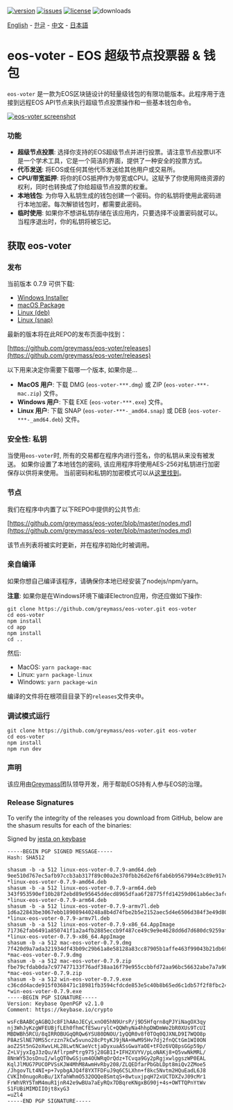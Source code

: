[![version](https://img.shields.io/github/release/greymass/eos-voter/all.svg)](https://github.com/greymass/eos-voter/releases)
[![issues](https://img.shields.io/github/issues/greymass/eos-voter.svg)](https://github.com/greymass/eos-voter/issues)
[![license](https://img.shields.io/badge/license-MIT-blue.svg)](https://raw.githubusercontent.com/greymass/eos-voter/master/LICENSE)
![downloads](https://img.shields.io/github/downloads/greymass/eos-voter/total.svg)

[English](https://github.com/greymass/eos-voter/blob/master/README.md) - [한글](https://github.com/greymass/eos-voter/blob/master/README.kr.md) - [中文](https://github.com/greymass/eos-voter/blob/master/README.zh.md) - [日本語](https://github.com/greymass/eos-voter/blob/master/README.ja.md)

# eos-voter - EOS 超级节点投票器 & 钱包

`eos-voter` 是一款为EOS区块链设计的轻量级钱包的有限功能版本。此程序用于连接到远程EOS API节点来执行超级节点投票操作和一些基本钱包命令。

[![eos-voter screenshot](https://raw.githubusercontent.com/greymass/eos-voter/master/eos-voter.png)](https://raw.githubusercontent.com/greymass/eos-voter/master/eos-voter.png)

### 功能

- **超级节点投票**: 选择你支持的EOS超级节点并进行投票。请注意节点投票UI不是一个学术工具，它是一个简洁的界面，提供了一种安全的投票方式。
- **代币发送**: 将EOS或任何其他代币发送给其他用户或交易所。
- **CPU/带宽抵押**: 将你的EOS抵押作为带宽或CPU。这赋予了你使用网络资源的权利，同时也转换成了你给超级节点投票的权重。
- **本地钱包**: 为你导入私钥生成的钱包创建一个密码。你的私钥将使用此密码进行本地加密。每次解锁钱包时，都需要此密码。
- **临时使用**: 如果你不想讲私钥存储在该应用内，只要选择不设置密码就可以。当程序退出时，你的私钥将被忘记。

## 获取 eos-voter

### 发布

当前版本 0.7.9 可供下载:

- [Windows Installer](https://github.com/greymass/eos-voter/releases/download/v0.7.9/win-eos-voter-0.7.9.exe)
- [macOS Package](https://github.com/greymass/eos-voter/releases/download/v0.7.9/mac-eos-voter-0.7.9.dmg)
- [Linux (deb)](https://github.com/greymass/eos-voter/releases/download/v0.7.9/linux-eos-voter-0.7.9-amd64.deb)
- [Linux (snap)](https://github.com/greymass/eos-voter/releases/download/v0.7.9/linux-eos-voter-0.7.9-amd64.snap)

最新的版本将在此REPO的发布页面中找到：

[https://github.com/greymass/eos-voter/releases](https://github.com/greymass/eos-voter/releases)

以下用来决定你需要下载哪一个版本, 如果你是...

- **MacOS 用户**: 下载 DMG (`eos-voter-***.dmg`) 或 ZIP (`eos-voter-***-mac.zip`) 文件。
- **Windows 用户**: 下载 EXE (`eos-voter-***.exe`) 文件。
- **Linux 用户**: 下载 SNAP (`eos-voter-***-_amd64.snap`) 或 DEB (`eos-voter-***-_amd64.deb`) 文件。

### 安全性: 私钥

当使用`eos-voter`时, 所有的交易都在程序内进行签名，你的私钥从来没有被发送。 如果你设置了本地钱包的密码, 该应用程序将使用AES-256对私钥进行加密保存以供将来使用。 当前密码和私钥的加密模式可以从[这里找到](https://github.com/aaroncox/eos-voter/blob/master/app/shared/actions/wallet.js#L71-L86)。

### 节点

我们在程序中内置了以下REPO中提供的公共节点:

[https://github.com/greymass/eos-voter/blob/master/nodes.md](https://github.com/greymass/eos-voter/blob/master/nodes.md)

该节点列表将被实时更新，并在程序初始化时被调用。

### 亲自编译

如果你想自己编译该程序，请确保你本地已经安装了nodejs/npm/yarn。

**注意**: 如果你是在Windows环境下编译Electron应用，你还应做如下操作:

```
git clone https://github.com/greymass/eos-voter.git eos-voter
cd eos-voter
npm install
cd app
npm install
cd ..
```

然后:

- MacOS: `yarn package-mac`
- Linux: `yarn package-linux`
- Windows: `yarn package-win`

编译的文件将在根项目目录下的`releases`文件夹中。

### 调试模式运行

```
git clone https://github.com/greymass/eos-voter.git eos-voter
cd eos-voter
npm install
npm run dev
```

### 声明

该应用由[Greymass](https://greymass.com)团队领导开发，用于帮助EOS持有人参与EOS的治理。

### Release Signatures

To verify the integrity of the releases you download from GitHub, below are the shasum results for each of the binaries:

Signed by [jesta on keybase](https://keybase.io/jesta)

```
-----BEGIN PGP SIGNED MESSAGE-----
Hash: SHA512

shasum -b -a 512 linux-eos-voter-0.7.9-amd64.deb
9ee510d767ec5afb97ccb3ab317f89c00a2e370fbb26d2ef6fab6b9567994e3c89e917e02f65746df0345e0a7028e0e229c7729ea187032934b7ccca570b6b68 *linux-eos-voter-0.7.9-amd64.deb
shasum -b -a 512 linux-eos-voter-0.7.9-arm64.deb
343f953590ef10b28f2ebd89e95645ddecd8965dfaa6f28775ffd14259d061ab6ec3afcd136f59d5f9c98d7fe13ff4369dd550de4ea2d0c69111b15fc9f1f71c *linux-eos-voter-0.7.9-arm64.deb
shasum -b -a 512 linux-eos-voter-0.7.9-armv7l.deb
1d6a22843be3067ebb189089440248a8b4d74fbe2b5e2152aec5d4e6506d384f3e49d807f9dbb6c0da826b0cbacf72712e07e844afdd1fca14da5a0d3c7d034e *linux-eos-voter-0.7.9-armv7l.deb
shasum -b -a 512 linux-eos-voter-0.7.9-x86_64.AppImage
717362fab6491a850741f1a2a4fb2885eccb9f487ce49c9e9e4628dd6d7d680dc9259afc55b3f8de42d2508f3c6a30af49c9a7faa0ac21a4fc16c96c5749266a *linux-eos-voter-0.7.9-x86_64.AppImage
shasum -b -a 512 mac-eos-voter-0.7.9.dmg
7f420d9a7ada321934df43b09c29b61a8e58128a83cc87905b1affe463f99043b21db69884ac90aeca86560f5623c8db7f0571e52c9e0f51c648f52c6b7e4dee *mac-eos-voter-0.7.9.dmg
shasum -b -a 512 mac-eos-voter-0.7.9.zip
fbe79cfdab0da7c977477133f76adf38aa16f79e955ccbbfd72aa96bc56632abe7a7a90e74e1ff59eb0b33196d09353873c2420f55ea3a00cb39ed85a5e973ad *mac-eos-voter-0.7.9.zip
shasum -b -a 512 win-eos-voter-0.7.9.exe
c36cdd4acde915f0368471c18981fb3594cfdcde853e5c40b8b65ed6c1db57f2f8fbc24186ffb1abc0699d2886c6f0de60e6b039fd3a1051a188076b57285e69 *win-eos-voter-0.7.9.exe
-----BEGIN PGP SIGNATURE-----
Version: Keybase OpenPGP v2.1.0
Comment: https://keybase.io/crypto

wsFcBAABCgAGBQJc8F1hAAoJECyLxnO05hN9UrsP/j9D5Hfqrn8qPJYiNagOX3qy
nj3WhJyKzgWFEUBjfLEh0fhmCfESwurylC+QQWhyNa4hhpDWDmWe2bR0XUs9TcUI
MBDWBh5RCU/8qIRROBUGqQRQw6YSU80DNOU/1yQQR0v8f0TOq0QJXNLD9I7WQO8p
P8AzSlNE70MS5crzzn7kCw5vuno28cPtyKJ9jNA+HwM95Hv7dj2fnQCtGm1WI0ON
aoZ2St5nG2oXwvLHL28LwtNCaeVctjaDyxuaASsGwaYaOE+tFOz6VQ8psGGp59p/
Z+LVjyxIgJ3zQu/AflrpmPtrg975j28GB1I+IFH2XVYV/pLoNAKj8+Q5vwNkMRL/
8NnWY53osDnuI/wlgQT0wGSjum4OUWRqOrQdz+TCvqa9Gy2pRgjxwlggszWP0EAL
KqlJlMUG7PUCOPVSsKJW4MhM8AwmHvRby208/ZLQEDfarPbGbLDpt8miQv2ZMoe5
/JhgovTLt4NI+p+7vpbgAJQ4f8YXTFDFuJ9q6C5LXhn+f8kc5Nvtm2HQuEadL6J8
CVKIh0nugoRoBu/1XfahWhmO532OQQe8SmtqS+8wtuxjpqH72xUCTDXZvJ09cMr1
FrWhVRY5TmM4muR1jnR42e9wBUa7aEyRQx7DBqreKNgxBG90j+4s+OWTTQPnYtWv
S1FUBiMIMDIIOjt8xyG3
=uZl4
-----END PGP SIGNATURE-----
```
